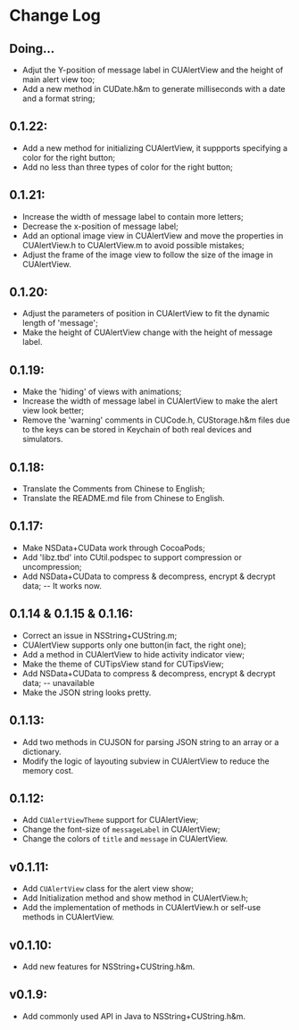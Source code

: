 # Change Log

## Doing...

- Adjut the Y-position of message label in CUAlertView and the height of main alert view too;
- Add a new method in CUDate.h&m to generate milliseconds with a date and a format string;

## 0.1.22:

- Add a new method for initializing CUAlertView, it suppports specifying a color for the right button;
- Add no less than three types of color for the right button;

## 0.1.21:

- Increase the width of message label to contain more letters;
- Decrease the x-position of message label;
- Add an optional image view in CUAlertView and move the properties in CUAlertView.h to CUAlertView.m to avoid possible mistakes;
- Adjust the frame of the image view to follow the size of the image in CUAlertView.

## 0.1.20:

- Adjust the parameters of position in CUAlertView to fit the dynamic length of 'message';
- Make the height of CUAlertView change with the height of message label.

## 0.1.19:

- Make the 'hiding' of views with animations;
- Increase the width of message label in CUAlertView to make the alert view look better;
- Remove the 'warning' comments in CUCode.h, CUStorage.h&m files due to the keys can be stored in Keychain of both real devices and simulators.

## 0.1.18:

- Translate the Comments from Chinese to English;
- Translate the README.md file from Chinese to English.

## 0.1.17:

- Make NSData+CUData work through CocoaPods;
- Add 'libz.tbd' into CUtil.podspec to support compression or uncompression;
- Add NSData+CUData to compress & decompress, encrypt & decrypt data; -- It works now.

## 0.1.14 & 0.1.15 & 0.1.16:

- Correct an issue in NSString+CUString.m;
- CUAlertView supports only one button(in fact, the right one);
- Add a method in CUAlertView to hide activity indicator view;
- Make the theme of CUTipsView stand for CUTipsView;
- Add NSData+CUData to compress & decompress, encrypt & decrypt data; -- unavailable
- Make the JSON string looks pretty.

## 0.1.13:

- Add two methods in CUJSON for parsing JSON string to an array or a dictionary.
- Modify the logic of layouting subview in CUAlertView to reduce the memory cost.

## 0.1.12:

- Add `CUAlertViewTheme` support for CUAlertView;
- Change the font-size of `messageLabel` in CUAlertView;
- Change the colors of `title` and `message` in CUAlertView.

## v0.1.11:

- Add `CUAlertView` class for the alert view show;
- Add Initialization method and show method in CUAlertView.h;
- Add the implementation of methods in CUAlertView.h or self-use methods in CUAlertView.

## v0.1.10:

- Add new features for NSString+CUString.h&m.

## v0.1.9:

- Add commonly used API in Java to NSString+CUString.h&m.


